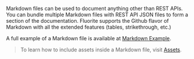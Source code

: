Markdown files can be used to document anything other than REST APIs. You can bundle multiple Markdown files with REST API JSON files to form a section of the documentation. Fluorite supports the Github flavor of Markdown with all the extended features (tables, strikethrough, etc.)

A full example of a Markdown file is available at [Markdown Example]({{versionRootPrefix}}/contents/markdown-example).

> To learn how to include assets inside a Markdown file, visit [Assets]({{versionRootPrefix}}/contents/assets).
